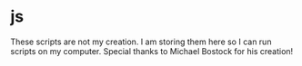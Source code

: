 js
==

These scripts are not my creation.  I am storing them here so I can run scripts on my computer.
Special thanks to Michael Bostock for his creation!
